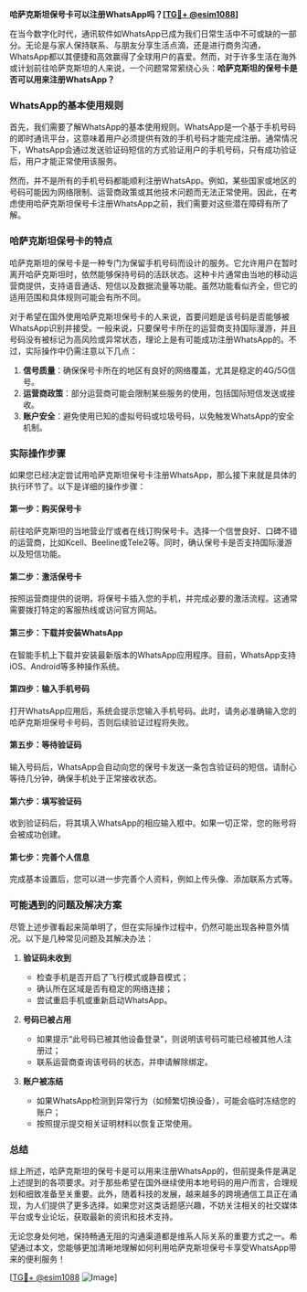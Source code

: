 **哈萨克斯坦保号卡可以注册WhatsApp吗？[[TG💪+ @esim1088](https://t.me/s/esim1088)]**

在当今数字化时代，通讯软件如WhatsApp已成为我们日常生活中不可或缺的一部分。无论是与家人保持联系、与朋友分享生活点滴，还是进行商务沟通，WhatsApp都以其便捷和高效赢得了全球用户的喜爱。然而，对于许多生活在海外或计划前往哈萨克斯坦的人来说，一个问题常常萦绕心头：**哈萨克斯坦的保号卡是否可以用来注册WhatsApp？**

### WhatsApp的基本使用规则

首先，我们需要了解WhatsApp的基本使用规则。WhatsApp是一个基于手机号码的即时通讯平台，这意味着用户必须提供有效的手机号码才能完成注册。通常情况下，WhatsApp会通过发送验证码短信的方式验证用户的手机号码，只有成功验证后，用户才能正常使用该服务。

然而，并不是所有的手机号码都能顺利注册WhatsApp。例如，某些国家或地区的号码可能因为网络限制、运营商政策或其他技术问题而无法正常使用。因此，在考虑使用哈萨克斯坦保号卡注册WhatsApp之前，我们需要对这些潜在障碍有所了解。

### 哈萨克斯坦保号卡的特点

哈萨克斯坦的保号卡是一种专门为保留手机号码而设计的服务。它允许用户在暂时离开哈萨克斯坦时，依然能够保持号码的活跃状态。这种卡片通常由当地的移动运营商提供，支持语音通话、短信以及数据流量等功能。虽然功能看似齐全，但它的适用范围和具体规则可能会有所不同。

对于希望在国外使用哈萨克斯坦保号卡的人来说，首要问题是该号码是否能够被WhatsApp识别并接受。一般来说，只要保号卡所在的运营商支持国际漫游，并且号码没有被标记为高风险或异常状态，理论上是有可能成功注册WhatsApp的。不过，实际操作中仍需注意以下几点：

1. **信号质量**：确保保号卡所在的地区有良好的网络覆盖，尤其是稳定的4G/5G信号。
2. **运营商政策**：部分运营商可能会限制某些服务的使用，包括国际短信发送或接收。
3. **账户安全**：避免使用已知的虚拟号码或垃圾号码，以免触发WhatsApp的安全机制。

### 实际操作步骤

如果您已经决定尝试用哈萨克斯坦保号卡注册WhatsApp，那么接下来就是具体的执行环节了。以下是详细的操作步骤：

#### 第一步：购买保号卡
前往哈萨克斯坦的当地营业厅或者在线订购保号卡。选择一个信誉良好、口碑不错的运营商，比如Kcell、Beeline或Tele2等。同时，确认保号卡是否支持国际漫游以及短信功能。

#### 第二步：激活保号卡
按照运营商提供的说明，将保号卡插入您的手机，并完成必要的激活流程。这通常需要拨打特定的客服热线或访问官方网站。

#### 第三步：下载并安装WhatsApp
在智能手机上下载并安装最新版本的WhatsApp应用程序。目前，WhatsApp支持iOS、Android等多种操作系统。

#### 第四步：输入手机号码
打开WhatsApp应用后，系统会提示您输入手机号码。此时，请务必准确输入您的哈萨克斯坦保号卡号码，否则后续验证过程将失败。

#### 第五步：等待验证码
输入号码后，WhatsApp会自动向您的保号卡发送一条包含验证码的短信。请耐心等待几分钟，确保手机处于正常接收状态。

#### 第六步：填写验证码
收到验证码后，将其填入WhatsApp的相应输入框中。如果一切正常，您的账号将会被成功创建。

#### 第七步：完善个人信息
完成基本设置后，您可以进一步完善个人资料，例如上传头像、添加联系方式等。

### 可能遇到的问题及解决方案

尽管上述步骤看起来简单明了，但在实际操作过程中，仍然可能出现各种意外情况。以下是几种常见问题及其解决办法：

1. **验证码未收到**
   - 检查手机是否开启了飞行模式或静音模式；
   - 确认所在区域是否有稳定的网络连接；
   - 尝试重启手机或重新启动WhatsApp。

2. **号码已被占用**
   - 如果提示“此号码已被其他设备登录”，则说明该号码可能已经被其他人注册过；
   - 联系运营商查询该号码的状态，并申请解除绑定。

3. **账户被冻结**
   - 如果WhatsApp检测到异常行为（如频繁切换设备），可能会临时冻结您的账户；
   - 按照提示提交相关证明材料以恢复正常使用。

### 总结

综上所述，哈萨克斯坦的保号卡是可以用来注册WhatsApp的，但前提条件是满足上述提到的各项要求。对于那些希望在国外继续使用本地号码的用户而言，合理规划和细致准备至关重要。此外，随着科技的发展，越来越多的跨境通信工具正在涌现，为人们提供了更多选择。如果您对这类话题感兴趣，不妨关注相关的社交媒体平台或专业论坛，获取最新的资讯和技术支持。

无论您身处何地，保持畅通无阻的沟通渠道都是维系人际关系的重要方式之一。希望通过本文，您能够更加清晰地理解如何利用哈萨克斯坦保号卡享受WhatsApp带来的便利服务！

[[TG💪+ @esim1088](https://t.me/s/esim1088) ![Image](https://i.postimg.cc/4NQfJmqS/Snipaste-2025-05-13-00-14-12.png)]